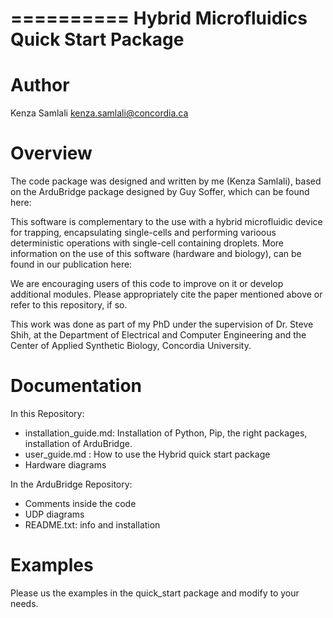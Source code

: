 
==========
Hybrid Microfluidics Quick Start Package
==========

Author
======
Kenza Samlali
kenza.samlali@concordia.ca

Overview
========
The code package was designed and written by me (Kenza Samlali), based on the ArduBridge package designed by Guy Soffer, which can be found here:

This software is complementary to the use with a hybrid microfluidic device for trapping, encapsulating single-cells and performing varioous deterministic operations with single-cell containing droplets. More information on the use of this software (hardware and biology), can be found in our publication here:

We are encouraging users of this code to improve on it or develop additional modules. Please appropriately cite the paper mentioned above or refer to this repository, if so.

This work was done as part of my PhD under the supervision of Dr. Steve Shih, at the Department of Electrical and Computer Engineering and the Center of Applied Synthetic Biology, Concordia University.

Documentation
=============
In this Repository:
 - installation_guide.md: Installation of Python, Pip, the right packages, installation of ArduBridge.
 - user_guide.md : How to use the Hybrid quick start package
 - Hardware diagrams

In the ArduBridge Repository:
- Comments inside the code
- UDP diagrams
- README.txt: info and installation

Examples
========
Please us the examples in the quick_start package and modify to your needs.
